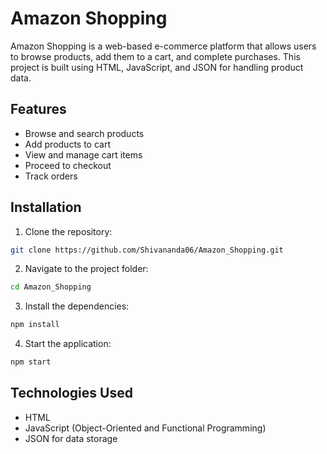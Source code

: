 
# Amazon Shopping

Amazon Shopping is a web-based e-commerce platform that allows users to browse products, add them to a cart, and complete purchases. This project is built using HTML, JavaScript, and JSON for handling product data.


## Features

- Browse and search products
- Add products to cart
- View and manage cart items
- Proceed to checkout
- Track orders

## Installation

1.  Clone the repository:

```bash
git clone https://github.com/Shivananda06/Amazon_Shopping.git
```
2.  Navigate to the project folder:

```bash
cd Amazon_Shopping
```
3.  Install the dependencies:

```bash
npm install
```
4.  Start the application:
  ```bash
  npm start
  ```


    
## Technologies Used

- HTML
- JavaScript (Object-Oriented and Functional Programming)
- JSON for data storage

